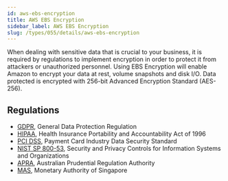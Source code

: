```yaml
---
id: aws-ebs-encryption
title: AWS EBS Encryption
sidebar_label: AWS EBS Encryption
slug: /types/055/details/aws-ebs-encryption
---
```


When dealing with sensitive data that is crucial to your business,
it is required by regulations to implement encryption
in order to protect it from attackers or unauthorized personnel.
Using EBS Encryption will enable Amazon to encrypt your data at rest,
volume snapshots and disk I/O.
Data protected is encrypted with 256-bit Advanced Encryption Standard
(AES-256).

## Regulations

- [GDPR](https://gdpr.eu/), General Data Protection Regulation
- [HIPAA](https://www.govinfo.gov/app/details/CRPT-104hrpt736/CRPT-104hrpt736),
  Health Insurance Portability and Accountability Act of 1996
- [PCI DSS](https://www.pcisecuritystandards.org/),
  Payment Card Industry Data Security Standard
- [NIST SP 800-53](https://csrc.nist.gov/publications/detail/sp/800-53/rev-5/final),
  Security and Privacy Controls for Information Systems and Organizations
- [APRA](https://www.apra.gov.au/), Australian Prudential Regulation Authority
- [MAS](https://www.mas.gov.sg/regulation/cyber-security),
  Monetary Authority of Singapore
